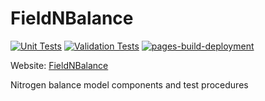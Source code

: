 # FieldNBalance

[![Unit Tests](https://github.com/Plant-Food-Research-Open/FieldNBalance/actions/workflows/unit-tests.yaml/badge.svg?branch=main)](https://github.com/Plant-Food-Research-Open/FieldNBalance/actions/workflows/unit-tests.yaml)
[![Validation Tests](https://github.com/Plant-Food-Research-Open/FieldNBalance/actions/workflows/validation-tests.yaml/badge.svg?branch=main)](https://github.com/Plant-Food-Research-Open/FieldNBalance/actions/workflows/validation-tests.yaml)
[![pages-build-deployment](https://github.com/Plant-Food-Research-Open/FieldNBalance/actions/workflows/pages/pages-build-deployment/badge.svg?branch=gh-pages)](https://github.com/Plant-Food-Research-Open/FieldNBalance/actions/workflows/pages/pages-build-deployment)

Website: [FieldNBalance](https://plant-food-research-open.github.io/FieldNBalance/)

Nitrogen balance model components and test procedures
